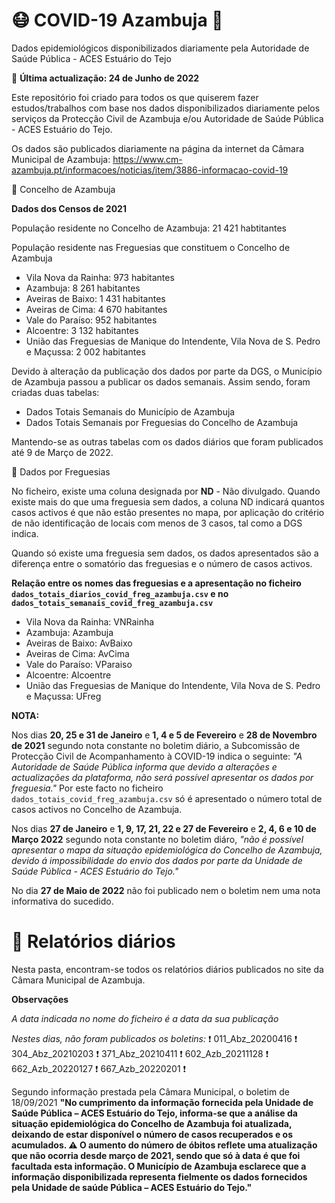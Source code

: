 # 😷️ COVID-19 Azambuja :microbe:
Dados epidemiológicos disponibilizados diariamente pela Autoridade de Saúde Pública - ACES Estuário do Tejo


📅️ <b>Última actualização: 24 de Junho de 2022</b>


Este repositório foi criado para todos os que quiserem fazer estudos/trabalhos com base nos dados disponibilizados diariamente pelos serviços
da Protecção Civil de Azambuja e/ou Autoridade de Saúde Pública - ACES Estuário do Tejo.

Os dados são publicados diariamente na página da internet da Câmara Municipal de Azambuja: https://www.cm-azambuja.pt/informacoes/noticias/item/3886-informacao-covid-19

📝 Concelho de Azambuja

<b>Dados dos Censos de 2021</b>

População residente no Concelho de Azambuja: 21 421 habtitantes

População residente nas Freguesias que constituem o Concelho de Azambuja
<ul>
        <li>Vila Nova da Rainha: 973 habitantes</li>
        <li>Azambuja: 8 261 habitantes</li>
        <li>Aveiras de Baixo: 1 431 habitantes</li>
        <li>Aveiras de Cima: 4 670 habitantes</li>
        <li>Vale do Paraíso: 952 habitantes</li>
        <li>Alcoentre: 3 132 habitantes</li>
        <li>União das Freguesias de Manique do Intendente, Vila Nova de S. Pedro e Maçussa: 2 002 habitantes </li>
</ul>

Devido à alteração da publicação dos dados por parte da DGS, o Município de Azambuja passou a publicar os dados semanais.
Assim sendo, foram criadas duas tabelas:
<ul>
        <li> Dados Totais Semanais do Município de Azambuja</li>
		<li> Dados Totais Semanais por Freguesias do Concelho de Azambuja </li>
</ul>
Mantendo-se as outras tabelas com os dados diários que foram publicados até 9 de Março de 2022.

<ul>
</ul>
📝 Dados por Freguesias
<ul>
</ul>
No ficheiro, existe uma coluna designada por <b>ND</b> - Não divulgado. 
Quando existe mais do que uma freguesia sem dados, a coluna ND indicará quantos casos activos é que não estão presentes no mapa, por aplicação do critério de não identificação de locais com menos de 3 casos, tal como a DGS indica.

Quando só existe uma freguesia sem dados, os dados apresentados são a diferença entre o somatório das freguesias e o número de casos activos.

<b>Relação entre os nomes das freguesias e a apresentação no ficheiro `dados_totais_diarios_covid_freg_azambuja.csv` e no `dados_totais_semanais_covid_freg_azambuja.csv`</b>
<ul>
        <li>Vila Nova da Rainha: VNRainha</li>
        <li>Azambuja: Azambuja</li>
        <li>Aveiras de Baixo: AvBaixo</li>
        <li>Aveiras de Cima: AvCima</li>
        <li>Vale do Paraíso: VParaiso</li>
        <li>Alcoentre: Alcoentre</li>
        <li>União das Freguesias de Manique do Intendente, Vila Nova de S. Pedro e Maçussa: UFreg </li>
</ul>

<b>NOTA:</b>

Nos dias <b>20, 25 e 31 de Janeiro</b> e <b>1, 4 e 5 de Fevereiro</b> e <b>28 de Novembro de 2021</b> segundo nota constante no boletim diário, a Subcomissão de Protecção Civil de Acompanhamento à COVID-19 indica o seguinte: <i>"A Autoridade de Saúde Pública informa que devido a alterações e actualizações da plataforma, não será possível apresentar os dados por freguesia."</i> Por este facto no ficheiro `dados_totais_covid_freg_azambuja.csv` só é apresentado o número total de casos activos no Concelho de Azambuja.

Nos dias <b>27 de Janeiro</b> e <b>1, 9, 17, 21, 22 e 27 de Fevereiro</b> e <b>2, 4, 6 e 10 de Março 2022</b> segundo nota constante no boletim diáro, <i>"não é possível apresentar o mapa da situação epidemiológica do Concelho de Azambuja, devido á impossibilidade do envio dos dados por parte da Unidade de Saúde Pública - ACES Estuário do Tejo."</i>

No dia <b>27 de Maio de 2022</b> não foi publicado nem o boletim nem uma nota informativa do sucedido. 

# :memo: Relatórios diários 

Nesta pasta, encontram-se todos os relatórios diários publicados no site da Câmara Municipal de Azambuja.


<b>Observações</b>

<i>A data indicada no nome do ficheiro é a data da sua publicação</i> 


<i>Nestes dias, não foram publicados os boletins: </i>:heavy_exclamation_mark: 011_Abz_20200416 :heavy_exclamation_mark: 304_Abz_20210203 :heavy_exclamation_mark: 371_Abz_20210411 :heavy_exclamation_mark: 602_Azb_20211128 :heavy_exclamation_mark: 662_Azb_20220127 :heavy_exclamation_mark: 667_Azb_20220201 :heavy_exclamation_mark:


Segundo informação prestada pela Câmara Municipal, o boletim de 18/09/2021 <b>"No cumprimento da informação fornecida pela Unidade de Saúde Pública – ACES Estuário do Tejo, informa-se que a análise da situação epidemiológica do Concelho de Azambuja foi atualizada, deixando de estar disponível o número de casos recuperados e os acumulados.
⚠ O aumento do número de óbitos reflete uma atualização que não ocorria desde março de 2021, sendo que só à data é que foi facultada esta informação.
O Município de Azambuja esclarece que a informação disponibilizada representa fielmente os dados fornecidos pela Unidade de saúde Pública – ACES Estuário do Tejo."</b>



